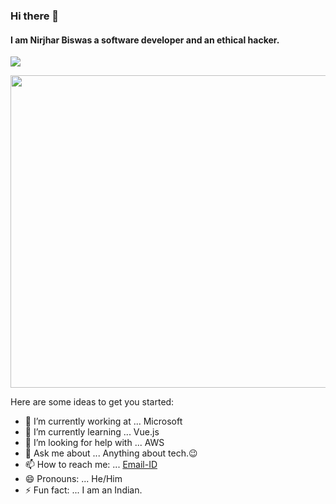### Hi there 👋
#### I am Nirjhar Biswas a software developer and an ethical hacker.
<img src="https://img.shields.io/twitter/url?style=social&url=https://twitter.com/nirjhar2k4">
<p><img align="center" src="https://developers.giphy.com/branch/master/static/api-512d36c09662682717108a38bbb5c57d.gif" width="1000" height="500" /></p>

Here are some ideas to get you started:

- 🔭 I’m currently working at ... Microsoft 
- 🌱 I’m currently learning ... Vue.js
- 🤔 I’m looking for help with ... AWS
- 💬 Ask me about ... Anything about tech.😉
- 📫 How to reach me: ... [Email-ID](nirjharbiswas2004@gmail.com)
- 😄 Pronouns: ... He/Him
- ⚡ Fun fact: ... I am an Indian.

